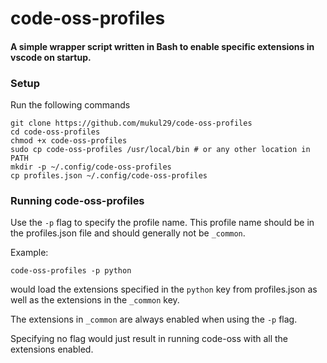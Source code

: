 # code-oss-profiles

#### A simple wrapper script written in Bash to enable specific extensions in vscode on startup. 

### Setup
Run the following commands

```
git clone https://github.com/mukul29/code-oss-profiles
cd code-oss-profiles
chmod +x code-oss-profiles
sudo cp code-oss-profiles /usr/local/bin # or any other location in PATH
mkdir -p ~/.config/code-oss-profiles
cp profiles.json ~/.config/code-oss-profiles
```

### Running code-oss-profiles

Use the `-p` flag to specify the profile name. This profile name should be in the profiles.json file and should generally not be `_common`.

Example:

```code-oss-profiles -p python```

would load the extensions specified in the `python` key from profiles.json as well as the extensions in the `_common` key.

The extensions in `_common` are always enabled when using the `-p` flag.

Specifying no flag would just result in running code-oss with all the extensions enabled.
